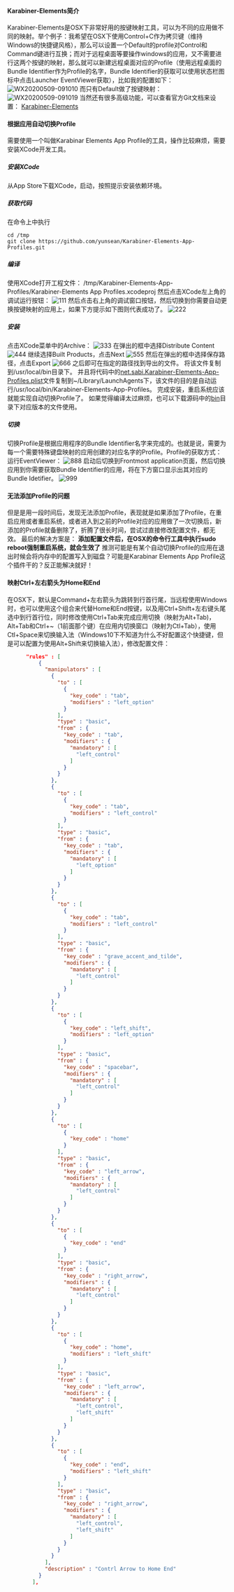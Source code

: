 #### Karabiner-Elements简介
Karabiner-Elements是OSX下非常好用的按键映射工具，可以为不同的应用做不同的映射。举个例子：我希望在OSX下使用Control+C作为拷贝键（维持Windows的快捷键风格），那么可以设置一个Default的profile对Control和Command键进行互换；而对于远程桌面等要操作windows的应用，又不需要进行这两个按键的映射，那么就可以新建远程桌面对应的Profile（使用远程桌面的Bundle Identifier作为Profile的名字，Bundle Identifier的获取可以使用状态栏图标中点击Launcher EventViewer获取），比如我的配置如下：
![WX20200509-091010](http://www.yunsean.com/content/images/2020/05/WX20200509-091010.png)
而只有Default做了按键映射：
![WX20200509-091019](http://www.yunsean.com/content/images/2020/05/WX20200509-091019.png)
当然还有很多高级功能，可以查看官方Git文档来设置：
[Karabiner-Elements](https://github.com/pqrs-org/Karabiner-Elements)

#### 根据应用自动切换Profile
需要使用一个叫做Karabinar Elements App Profile的工具，操作比较麻烦，需要安装XCode开发工具。
##### 安装XCode
从App Store下载XCode，启动，按照提示安装依赖环境。
##### 获取代码
在命令上中执行
``` shell
cd /tmp
git clone https://github.com/yunsean/Karabiner-Elements-App-Profiles.git
```
##### 编译
使用XCode打开工程文件：
/tmp/Karabiner-Elements-App-Profiles/Karabiner-Elements App Profiles.xcodeproj
然后点击XCode左上角的调试运行按钮：
![111](http://www.yunsean.com/content/images/2020/09/111.png)
然后点击右上角的调试窗口按钮，然后切换到你需要自动更换按键映射的应用上，如果下方提示如下图则代表成功了。
![222](http://www.yunsean.com/content/images/2020/09/222.png)
##### 安装
点击XCode菜单中的Archive：
![333](http://www.yunsean.com/content/images/2020/09/333.png)
在弹出的框中选择Distribute Content
![444](http://www.yunsean.com/content/images/2020/09/444.png)
继续选择Built Products，点击Next
![555](http://www.yunsean.com/content/images/2020/09/555.png)
然后在弹出的框中选择保存路径，点击Export
![666](http://www.yunsean.com/content/images/2020/09/666.png)
之后即可在指定的路径找到导出的文件。
将该文件复制到/usr/local/bin目录下。
并且将代码中的[net.sabi.Karabiner-Elements-App-Profiles.plist](https://raw.githubusercontent.com/yunsean/Karabiner-Elements-App-Profiles/master/net.sabi.Karabiner-Elements-App-Profiles.plist)文件复制到~/Library/LaunchAgents下，该文件的目的是自动运行/usr/local/bin/Karabiner-Elements-App-Profiles。
完成安装，重启系统应该就能实现自动切换Profile了。
如果觉得编译太过麻烦，也可以下载源码中的[bin](https://github.com/yunsean/Karabiner-Elements-App-Profiles/tree/master/bin)目录下对应版本的文件使用。
##### 切换
切换Profile是根据应用程序的Bundle Identifier名字来完成的。也就是说，需要为每一个需要特殊键盘映射的应用创建的对应名字的Profile。Profile的获取方式：
运行EventViewer：
![888](http://www.yunsean.com/content/images/2020/09/888.png)
启动后切换到Frontmost application页面，然后切换应用到你需要获取Bundle Identifier的应用，将在下方窗口显示出其对应的Bundle Idetifier。
![999](http://www.yunsean.com/content/images/2020/09/999.png)

#### 无法添加Profile的问题
但是是用一段时间后，发现无法添加Profile，表现就是如果添加了Profile，在重启应用或者重启系统，或者进入到之前的Profile对应的应用做了一次切换后，新添加的Profile就备删除了，折腾了很长时间，尝试过直接修改配置文件，都无效。
最后的解决方案是：
**添加配置文件后，在OSX的命令行工具中执行sudo reboot强制重启系统，就会生效了**
推测可能是有某个自动切换Profile的应用在退出时候会将内存中的配置写入到磁盘？可能是Karabinar Elements App Profile这个插件干的？反正能解决就好！


#### 映射Ctrl+左右箭头为Home和End
在OSX下，默认是Command+左右箭头为跳转到行首行尾，当远程使用Windows时，也可以使用这个组合来代替Home和End按键，以及用Ctrl+Shift+左右键头尾选中到行首行位，同时修改使用Ctrl+Tab来完成应用切换（映射为Alt+Tab)，Alt+Tab和Ctrl+~（1前面那个键）在应用内切换窗口（映射为Ctl+Tab），使用Ctl+Space来切换输入法（Windows10下不知道为什么不好配置这个快捷键，但是可以配置为使用Alt+Shift来切换输入法），修改配置文件：
``` json
      "rules" : [
          {
            "manipulators" : [
              {
                "to" : [
                  {
                    "key_code" : "tab",
                    "modifiers" : "left_option"
                  }
                ],
                "type" : "basic",
                "from" : {
                  "key_code" : "tab",
                  "modifiers" : {
                    "mandatory" : [
                      "left_control"
                    ]
                  }
                }
              },
              {
                "to" : [
                  {
                    "key_code" : "tab",
                    "modifiers" : "left_control"
                  }
                ],
                "type" : "basic",
                "from" : {
                  "key_code" : "tab",
                  "modifiers" : {
                    "mandatory" : [
                      "left_option"
                    ]
                  }
                }
              },
              {
                "to" : [
                  {
                    "key_code" : "tab",
                    "modifiers" : "left_control"
                  }
                ],
                "type" : "basic",
                "from" : {
                  "key_code" : "grave_accent_and_tilde",
                  "modifiers" : {
                    "mandatory" : [
                      "left_control"
                    ]
                  }
                }
              },
              {
                "to" : [
                  {
                    "key_code" : "left_shift",
                    "modifiers" : "left_option"
                  }
                ],
                "type" : "basic",
                "from" : {
                  "key_code" : "spacebar",
                  "modifiers" : {
                    "mandatory" : [
                      "left_control"
                    ]
                  }
                }
              },
              {
                "to" : [
                  {
                    "key_code" : "home"
                  }
                ],
                "type" : "basic",
                "from" : {
                  "key_code" : "left_arrow",
                  "modifiers" : {
                    "mandatory" : [
                      "left_control"
                    ]
                  }
                }
              },
              {
                "to" : [
                  {
                    "key_code" : "end"
                  }
                ],
                "type" : "basic",
                "from" : {
                  "key_code" : "right_arrow",
                  "modifiers" : {
                    "mandatory" : [
                      "left_control"
                    ]
                  }
                }
              },
              {
                "to" : [
                  {
                    "key_code" : "home",
                    "modifiers" : "left_shift"
                  }
                ],
                "type" : "basic",
                "from" : {
                  "key_code" : "left_arrow",
                  "modifiers" : {
                    "mandatory" : [
                      "left_control",
                      "left_shift"
                    ]
                  }
                }
              },
              {
                "to" : [
                  {
                    "key_code" : "end",
                    "modifiers" : "left_shift"
                  }
                ],
                "type" : "basic",
                "from" : {
                  "key_code" : "right_arrow",
                  "modifiers" : {
                    "mandatory" : [
                      "left_control",
                      "left_shift"
                    ]
                  }
                }
              }
            ],
            "description" : "Contrl Arrow to Home End"
          }
        ],
```
